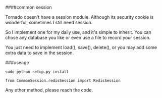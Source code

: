 ####common session

Tornado doesn't have a session module. Although its security cookie is wonderful, sometimes I still need session.

So I implement one for my daily use, and it's simple to inherit. You can chose any database you like or even use a file to record your session.

You just need to implement load(), save(), delete(), or you may add some extra data to save in the session.

###useage

```
sudo python setup.py install
```

```
from CommonSession.redisSession import RedisSession
```

Any other method, please reach the code.